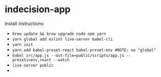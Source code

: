 # indecision-app
Install instructions:    
* `brew update && brew upgrade node npm yarn`
* `yarn global add eslint live-server babel-cli`
* `yarn init`
* `yarn add babel-preset-react babel-preset-env #NOTE: no "global"`
* `babel src/app.js --out-file=public/scripts/app.js --presets=env,react --watch`
* `live-server public`
* 